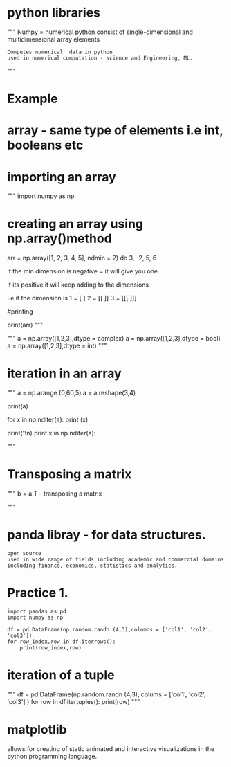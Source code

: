 # python libraries

"""
    Numpy = numerical python
    consist of single-dimensional and multidimensional array elements

    Computes numerical  data in python
    used in numerical computation - science and Engineering, ML.
"""
# Example
# array - same type of elements i.e int, booleans etc
# importing an array
"""
import numpy as np

# creating an array using np.array()method

arr = np.array([1, 2, 3, 4, 5], ndmin = 2) do 3, -2, 5, 6 

if the min dimension is negative = it will give you one

if its positive it will keep adding to the dimensions 

i.e if the dimension is 1 = [ ]
                        2 = [[ ]]
                        3 = [[[ ]]]




#printing

print(arr)
"""

"""
a = np.array([1,2,3],dtype = complex)
a = np.array([1,2,3],dtype = bool)
a = np.array([1,2,3],dtype = int)
"""
# iteration in an array

"""
a = np.arange (0,60,5)
a = a.reshape(3,4)

print(a)

for x in np.nditer(a):
    print (x)

print('\n)
print x in np.nditer(a):

"""
# Transposing a matrix

"""
b = a.T - transposing a matrix

"""

# panda libray - for data structures. 

    open source
    used in wide range of fields including academic and commercial domains including finance, economics, statistics and analytics. 
# Practice 1.

    inport pandas as pd
    import numpy as np

    df = pd.DataFrame(np.random.randn (4,3),columns = ['col1', 'col2', 'col3'])
    for row_index,row in df.iterrows():
        print(row_index,row)

# iteration of a tuple

"""
df = pd.DataFrame(np.random.randn (4,3), colums = ['col1', 'col2', 'col3'] )
for row in df.itertuples():
print(row)
"""

# matplotlib

allows for creating of static animated and interactive visualizations in the python programming language. 